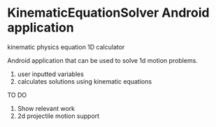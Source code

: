 # KinematicEquationSolver Android application
kinematic physics equation 1D calculator

Android application that can be used to solve 1d motion problems.

1. user inputted variables
2. calculates solutions using kinematic equations


TO DO
1. Show relevant work
2. 2d projectile motion support
